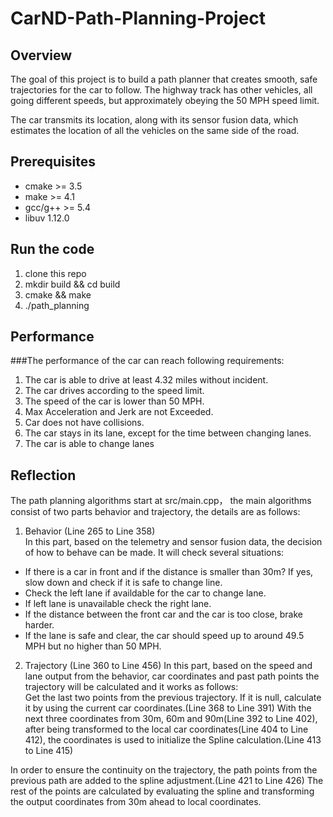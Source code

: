# CarND-Path-Planning-Project                       
## Overview                         
The goal of this project is to build a path planner that creates smooth, safe trajectories for the car to follow. The highway track has other vehicles, all going different speeds, but approximately obeying the 50 MPH speed limit.

The car transmits its location, along with its sensor fusion data, which estimates the location of all the vehicles on the same side of the road.                                        



## Prerequisites                              
* cmake >= 3.5                     
* make >= 4.1                                 
* gcc/g++ >= 5.4                                  
* libuv 1.12.0                               



## Run the code
1. clone this repo
2. mkdir build && cd build
3. cmake && make
4. ./path_planning



## Performance
###The performance of the car can reach following requirements:
1. The car is able to drive at least 4.32 miles without incident.                             
2. The car drives according to the speed limit.                      
3. The speed of the car is lower than 50 MPH.
4. Max Acceleration and Jerk are not Exceeded.
5. Car does not have collisions.
6. The car stays in its lane, except for the time between changing lanes.
7. The car is able to change lanes



## Reflection
The path planning algorithms start at src/main.cpp， the main algorithms consist of two parts behavior and trajectory, the details are as follows:                        
1. Behavior (Line 265 to Line 358)                        
In this part, based on the telemetry and sensor fusion data, the decision of how to behave can be made. It will check several situations:                           
* If there is a car in front and if the distance is smaller than 30m? If yes, slow down and check if it is safe to change line.
* Check the left lane if availdable for the car to change lane.
* If left lane is unavailable check the right lane.
* If the distance between the front car and the car is too close, brake harder.
* If the lane is safe and clear, the car should speed up to  around 49.5 MPH but no higher than 50 MPH.



2. Trajectory (Line 360 to Line 456)
In this part, based on the speed and lane output from the behavior, car coordinates and past path points the trajectory will be calculated and it works as follows:                   
Get the last two points from the previous trajectory. If it is null, calculate it by using the current car coordinates.(Line 368 to Line 391) With the next three coordinates from 30m, 60m and 90m(Line 392 to Line 402), after being transformed to the local car coordinates(Line 404 to Line 412), the coordinates is used to initialize the Spline calculation.(Line 413 to Line 415)       



In order to ensure the continuity on the trajectory, the path points from the previous path are added to the spline adjustment.(Line 421 to Line 426)  The rest of the points are calculated by evaluating the spline and transforming the output coordinates from 30m ahead to local coordinates.    
